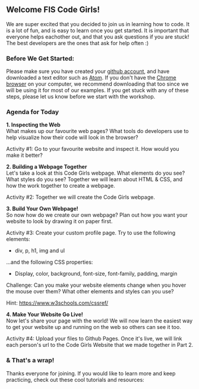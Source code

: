 ## Welcome FIS Code Girls!

We are super excited that you decided to join us in learning how to code. It is a lot of fun, and is easy to learn once you get started. It is important that everyone helps eachother out, and that you ask questions if you are stuck! The best developers are the ones that ask for help often :)

### Before We Get Started:

Please make sure you have created your [github account](https://github.com/), and have downloaded a text editor such as [Atom](https://atom.io/). If you don't have the [Chrome browser](https://www.google.com/chrome/) on your computer, we recommend downloading that too since we will be using it for most of our examples. If you get stuck with any of these steps, please let us know before we start with the workshop.

### Agenda for Today

**1. Inspecting the Web**\
What makes up our favourite web pages? What tools do developers use to help visualize how their code will look in the browser?

Activity #1: Go to your favourite website and inspect it. How would you make it better?

**2. Building a Webpage Together**\
Let's take a look at this Code Girls webpage. What elements do you see? What styles do you see? Together we will learn about HTML & CSS, and how the work together to create a webpage.

Activity #2: Together we will create the Code Girls webpage.

**3. Build Your Own Webpage!**\
So now how do we create our own webpage? Plan out how you want your website to look by drawing it on paper first. 

Activity #3: Create your custom profile page. Try to use the following elements:

- div, p, h1, img and ul
 
...and the following CSS properties:

- Display, color, background, font-size, font-family, padding, margin

Challenge: Can you make your website elements change when you hover the mouse over them? What other elements and styles can you use?

Hint: https://www.w3schools.com/cssref/

**4. Make Your Website Go Live!**\
Now let's share your page with the world! We will now learn the easiest way to get your website up and running on the web so others can see it too. 

Activity #4: Upload your files to Github Pages. Once it's live, we will link each person's url to the Code Girls Website that we made together in Part 2. 


### & That's a wrap!

Thanks everyone for joining. If you would like to learn more and keep practicing, check out these cool tutorials and resources:


